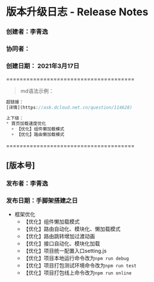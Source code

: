 # 版本升级日志 - Release Notes
### 创建者：李青逸
### 协同者：
### 创建日期： 2021年3月17日
======================================
> md语法示例：
```js
超链接：
[详情](https://ask.dcloud.net.cn/question/114628)

上下级：
* 首页加载速度优化
  + 【优化】组件懒加载模式
  + 【优化】路由懒加载模式
```
======================================
## [版本号]
### 发布者：李青逸
### 发布日期：手脚架搭建之日
* 框架优化
  + 【优化】组件懒加载模式
  + 【优化】路由自动化、模块化、懒加载模式
  + 【优化】路由跳转增加过渡动画
  + 【优化】接口自动化、模块化加载
  + 【优化】项目统一配置入口setting.js
  + 【优化】项目本地运行命令改为`npm run debug`
  + 【优化】项目打包测试环境命令改为`npm run test`
  + 【优化】项目打包线上命令改为`npm run online`